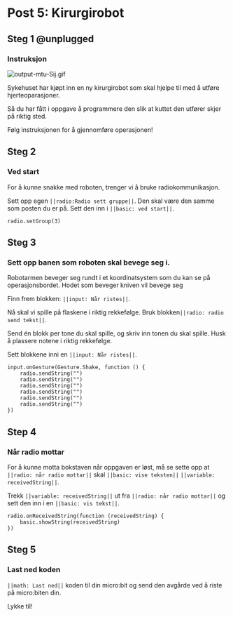 # Post 5: Kirurgirobot

## Steg 1 @unplugged

### Instruksjon

![output-mtu-Sij.gif](https://i.postimg.cc/0QqYc2P6/output-mtu-Sij.gif)

Sykehuset har kjøpt inn en ny kirurgirobot som skal hjelpe til med å utføre hjerteoparasjoner. 

Så du har fått i oppgave å programmere den slik at kuttet den utfører skjer på riktig sted.

Følg instruksjonen for å gjennomføre operasjonen!

## Steg 2

### Ved start

For å kunne snakke med roboten, trenger vi å bruke radiokommunikasjon. 

Sett opp egen ``||radio:Radio sett gruppe||``. Den skal være den samme som posten du er på. Sett den inn i ``||basic: ved start||``.

```blocks
radio.setGroup(3)
```

## Steg 3

### Sett opp banen som roboten skal bevege seg i.

Robotarmen beveger seg rundt i et koordinatsystem som du kan se på operasjonsbordet. Hodet som beveger kniven vil bevege seg 




Finn frem blokken: ``||input: Når ristes||``.

Nå skal vi spille på flaskene i riktig rekkefølge. Bruk blokken``||radio: radio send tekst||``.

Send én blokk per tone du skal spille, og skriv inn tonen du skal spille. Husk å plassere notene i riktig rekkefølge.

Sett blokkene inni en ``||input: Når ristes||``.

```blocks
input.onGesture(Gesture.Shake, function () {
    radio.sendString("")
    radio.sendString("")
    radio.sendString("")
    radio.sendString("")
    radio.sendString("")
    radio.sendString("")
})
```


## Step 4

### Når radio mottar

For å kunne motta bokstaven når oppgaven er løst, må se sette opp at ``||radio: når radio mottar||`` skal ``||basic: vise teksten||`` ``||variable: receivedString||``.

Trekk ``||variable: receivedString||`` ut fra ``||radio: når radio mottar||`` og sett den inn i en ``||basic: vis tekst||``.

```blocks
radio.onReceivedString(function (receivedString) {
    basic.showString(receivedString)
})
```

## Steg 5

### Last ned koden

``||math: Last ned||`` koden til din micro:bit og send den avgårde ved å riste på micro:biten din. 

Lykke til!